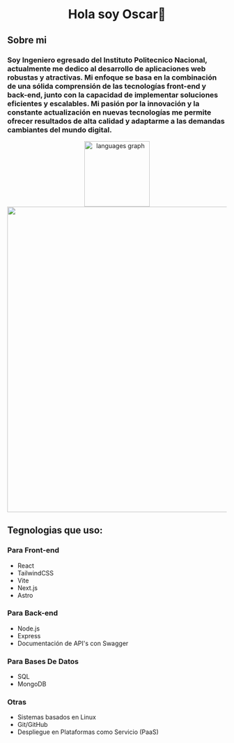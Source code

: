 <div align="center">
  <h1 align="center">Hola soy Oscar👋</h1>
</div>

<div>
  <h2>Sobre mi</h2>
  <h3>Soy Ingeniero egresado del Instituto Politecnico Nacional, actualmente me dedico al desarrollo de aplicaciones web robustas y atractivas. Mi enfoque se basa en la combinación de una sólida comprensión de las tecnologías front-end y back-end, junto con la capacidad de implementar soluciones eficientes y escalables. Mi pasión por la innovación y la constante actualización en nuevas tecnologías me permite ofrecer resultados de alta calidad y adaptarme a las demandas cambiantes del mundo digital.</h3>


<div align="center">
  <img src="https://github-readme-stats.vercel.app/api/top-langs?username=OscarMeneses99&locale=en&hide_title=true&layout=compact&card_width=320&langs_count=5&theme=dracula&hide_border=false" height="150" alt="languages graph"  />
</div>
  
  <div align="center">
    <img src="https://static.platzi.com/media/blog/mern-stack-284eedb6-ee6b-4441-b181-5064a453a15a.png" width="700">
  </div>

  <article>
    <h2>Tegnologias que uso:</h2>
    <h3>Para Front-end</h3>
    <ul>
      <li>React</li>
      <li>TailwindCSS</li>
      <li>Vite</li>
      <li>Next.js</li>
      <li>Astro</li>
    </ul>
    <h3>Para Back-end</h3>
    <ul>
      <li>Node.js</li>
      <li>Express</li>
      <li>Documentación de API's con Swagger</li>
    </ul>
     <h3>Para Bases De Datos</h3>
    <ul>
      <li>SQL</li>
      <li>MongoDB</li>
    </ul>
    <h3>Otras</h3>
      <ul>
        <li>Sistemas basados en Linux</li>
        <li>Git/GitHub</li>
        <li>Despliegue en Plataformas como Servicio (PaaS)</li>
      </ul>
  </article>
</div>
